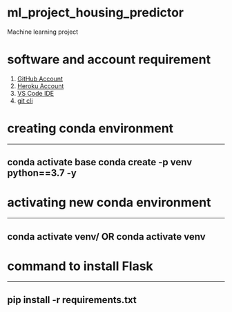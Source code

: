 # ml_project_housing_predictor
Machine learning project
# software and account requirement

1. [GitHub Account](https://github.com/)
2. [Heroku Account](https://www.heroku.com/)
3. [VS Code IDE](https://code.visualstudio.com/)
4. [git cli](https://git-scm.com/book/en/v2/Getting-Started-The-Command-Line)

# creating conda environment
----
conda activate base
conda create -p venv python==3.7 -y
----

# activating new conda environment
----
conda activate venv/
OR
conda activate venv
----

# command to install Flask
----
pip install -r requirements.txt
----